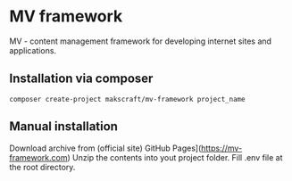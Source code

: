 # MV framework
MV - content management framework for developing internet sites and applications.

Installation via composer
---
```
composer create-project makscraft/mv-framework project_name
```

Manual installation
---
Download archive from (official site) GitHub Pages](https://mv-framework.com)
Unzip the contents into yout project folder.
Fill .env file at the root directory.
